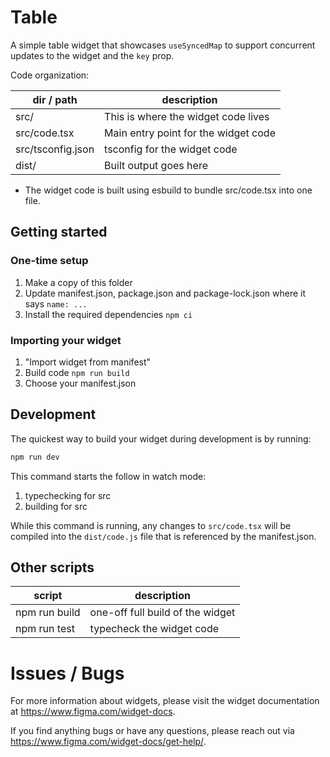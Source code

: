 Table
===

A simple table widget that showcases `useSyncedMap` to support concurrent updates to the widget and the `key` prop.

Code organization:

| dir / path               | description                          |
| ------------------------ | ------------------------------------ |
| src/              | This is where the widget code lives  |
| src/code.tsx      | Main entry point for the widget code |
| src/tsconfig.json | tsconfig for the widget code         |
| dist/                    | Built output goes here               |

- The widget code is built using esbuild to bundle src/code.tsx into one file.

## Getting started

### One-time setup
1. Make a copy of this folder
2. Update manifest.json, package.json and package-lock.json where it says `name: ...`
3. Install the required dependencies `npm ci`


### Importing your widget
1. "Import widget from manifest"
2. Build code `npm run build`
3. Choose your manifest.json

## Development

The quickest way to build your widget during development is by running:

```sh
npm run dev
```

This command starts the follow in watch mode:
1. typechecking for src
2. building for src

While this command is running, any changes to `src/code.tsx` will be compiled into the `dist/code.js` file that is referenced by the manifest.json.

## Other scripts

| script                   | description                                              |
| ------------------------ | -------------------------------------------------------- |
| npm run build            | one-off full build of the widget                         |
| npm run test             | typecheck the widget code                                |


# Issues / Bugs

For more information about widgets, please visit the widget documentation at https://www.figma.com/widget-docs.

If you find anything bugs or have any questions, please reach out via https://www.figma.com/widget-docs/get-help/.
